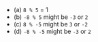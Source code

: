 - (a) `8 % 5` = 1
- (b) `-8 % 5` might be `-3` or `2`
- (c) `8 % -5` might be `3` or `-2`
- (d) `-8 % -5` might be `-3` or `2`
